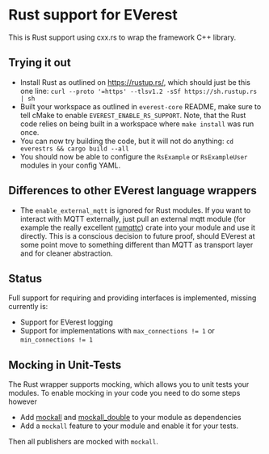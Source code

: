 # Rust support for EVerest

This is Rust support using cxx.rs to wrap the framework C++ library.

## Trying it out

  - Install Rust as outlined on <https://rustup.rs/>, which should just be this
    one line: `curl --proto '=https' --tlsv1.2 -sSf https://sh.rustup.rs | sh`
  - Built your workspace as outlined in `everest-core` README, make sure to tell
    cMake to enable `EVEREST_ENABLE_RS_SUPPORT`. Note, that the Rust code relies
    on being built in a workspace where `make install` was run once.
  - You can now try building the code, but it will not do anything: `cd everestrs
    && cargo build --all`
  - You should now be able to configure the `RsExample` or `RsExampleUser` modules in your config
    YAML.

## Differences to other EVerest language wrappers

  - The `enable_external_mqtt` is ignored for Rust modules. If you want to interact
    with MQTT externally, just pull an external mqtt module (for example the
    really excellent [rumqttc](https://docs.rs/rumqttc/latest/rumqttc/)) crate
    into your module and use it directly. This is a conscious decision to future
    proof, should EVerest at some point move to something different than MQTT as
    transport layer and for cleaner abstraction.

## Status

Full support for requiring and providing interfaces is implemented, missing
currently is:

  - Support for EVerest logging
  - Support for implementations with `max_connections != 1` or `min_connections != 1`

## Mocking in Unit-Tests

The Rust wrapper supports mocking, which allows you to unit tests your modules.
To enable mocking in your code you need to do some steps however
* Add [mockall](https://github.com/asomers/mockall) and
[mockall_double](https://github.com/asomers/mockall) to your module as dependencies
* Add a `mockall` feature to your module and enable it for your tests.

Then all publishers are mocked with `mockall`.
